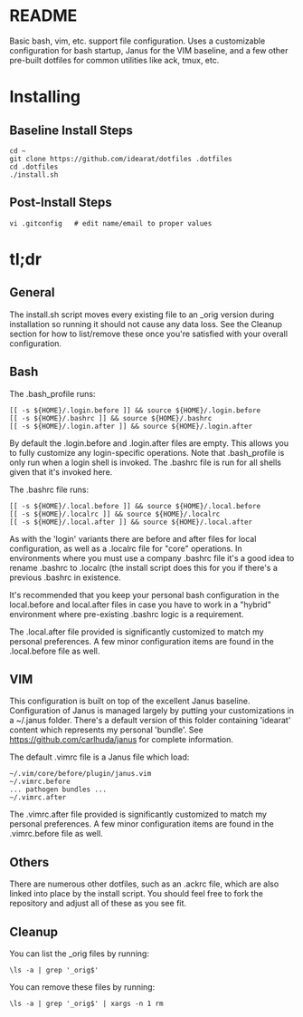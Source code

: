 # README

Basic bash, vim, etc. support file configuration. Uses a customizable
configuration for bash startup, Janus for the VIM baseline, and a few
other pre-built dotfiles for common utilities like ack, tmux, etc.

# Installing

## Baseline Install Steps

    cd ~
    git clone https://github.com/idearat/dotfiles .dotfiles
    cd .dotfiles
    ./install.sh

## Post-Install Steps  

    vi .gitconfig   # edit name/email to proper values

# tl;dr

## General

The install.sh script moves every existing file to an _orig version
during installation so running it should not cause any data loss. See
the Cleanup section for how to list/remove these once you're satisfied
with your overall configuration.

## Bash

The .bash_profile runs:

    [[ -s ${HOME}/.login.before ]] && source ${HOME}/.login.before
    [[ -s ${HOME}/.bashrc ]] && source ${HOME}/.bashrc
    [[ -s ${HOME}/.login.after ]] && source ${HOME}/.login.after

By default the .login.before and .login.after files are empty.
This allows you to fully customize any login-specific operations. Note
that .bash_profile is only run when a login shell is invoked. The
.bashrc file is run for all shells given that it's invoked here.

The .bashrc file runs:

    [[ -s ${HOME}/.local.before ]] && source ${HOME}/.local.before
    [[ -s ${HOME}/.localrc ]] && source ${HOME}/.localrc
    [[ -s ${HOME}/.local.after ]] && source ${HOME}/.local.after

As with the 'login' variants there are before and after files for local
configuration, as well as a .localrc file for "core" operations. In
environments where you must use a company .bashrc file it's a good idea
to rename .bashrc to .localrc (the install script does this for you if
there's a previous .bashrc in existence.

It's recommended that you keep your personal bash configuration in the
local.before and local.after files in case you have to work in a
"hybrid" environment where pre-existing .bashrc logic is a requirement.

The .local.after file provided is significantly customized to match my
personal preferences. A few minor configuration items are found in the
.local.before file as well.

## VIM

This configuration is built on top of the excellent Janus baseline.
Configuration of Janus is managed largely by putting your customizations
in a ~/.janus folder. There's a default version of this folder
containing 'idearat' content which represents my personal 'bundle'.
See https://github.com/carlhuda/janus for complete information.

The default .vimrc file is a Janus file which load:

    ~/.vim/core/before/plugin/janus.vim
    ~/.vimrc.before
    ... pathogen bundles ...
    ~/.vimrc.after

The .vimrc.after file provided is significantly customized to match
my personal preferences. A few minor configuration items are found in
the .vimrc.before file as well.

## Others

There are numerous other dotfiles, such as an .ackrc file, which are
also linked into place by the install script. You should feel free to
fork the repository and adjust all of these as you see fit.

## Cleanup

You can list the _orig files by running:

    \ls -a | grep '_orig$'

You can remove these files by running:

    \ls -a | grep '_orig$' | xargs -n 1 rm 

